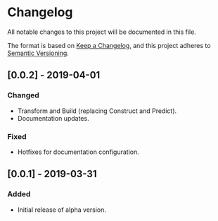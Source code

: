 # Changelog
All notable changes to this project will be documented in this file.

The format is based on [Keep a Changelog](https://keepachangelog.com/en/1.0.0/),
and this project adheres to [Semantic Versioning](https://semver.org/spec/v2.0.0.html).

[//]: # (BEGIN)
## [0.0.2] - 2019-04-01

### Changed

- Transform and Build (replacing Construct and Predict).
- Documentation updates.


### Fixed

- Hotfixes for documentation configuration.


## [0.0.1] - 2019-03-31

### Added

- Initial release of alpha version.
